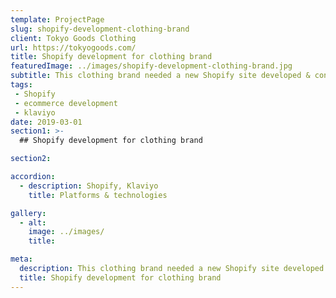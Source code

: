 ```yaml
---
template: ProjectPage
slug: shopify-development-clothing-brand
client: Tokyo Goods Clothing
url: https://tokyogoods.com/
title: Shopify development for clothing brand
featuredImage: ../images/shopify-development-clothing-brand.jpg
subtitle: This clothing brand needed a new Shopify site developed & connected to print-on-demand fulfillment
tags:
 - Shopify
 - ecommerce development
 - klaviyo
date: 2019-03-01
section1: >-
  ## Shopify development for clothing brand

section2:

accordion:
  - description: Shopify, Klaviyo
    title: Platforms & technologies

gallery:
  - alt:
    image: ../images/
    title:

meta:
  description: This clothing brand needed a new Shopify site developed & connected to print-on-demand fulfillment
  title: Shopify development for clothing brand
---
```

